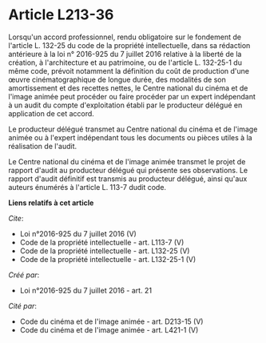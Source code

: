 # Article L213-36

Lorsqu'un accord professionnel, rendu obligatoire sur le fondement de l'article L. 132-25 du code de la propriété
intellectuelle, dans sa rédaction antérieure à la loi n° 2016-925 du 7 juillet 2016 relative à la liberté de la création, à
l'architecture et au patrimoine, ou de l'article L. 132-25-1 du même code, prévoit notamment la définition du coût de
production d'une œuvre cinématographique de longue durée, des modalités de son amortissement et des recettes nettes, le
Centre national du cinéma et de l'image animée peut procéder ou faire procéder par un expert indépendant à un audit du compte
d'exploitation établi par le producteur délégué en application de cet accord. 

Le producteur délégué transmet au Centre national du cinéma et de l'image animée ou à l'expert indépendant tous les documents
ou pièces utiles à la réalisation de l'audit. 

Le Centre national du cinéma et de l'image animée transmet le projet de rapport d'audit au producteur délégué qui présente
ses observations. Le rapport d'audit définitif est transmis au producteur délégué, ainsi qu'aux auteurs énumérés à l'article
L. 113-7 dudit code.

**Liens relatifs à cet article**

_Cite_:

  - Loi n°2016-925 du 7 juillet 2016 (V)
  - Code de la propriété intellectuelle - art. L113-7 (V)
  - Code de la propriété intellectuelle - art. L132-25 (V)
  - Code de la propriété intellectuelle - art. L132-25-1 (V)

_Créé par_:

  - Loi n°2016-925 du 7 juillet 2016 - art. 21

_Cité par_:

  - Code du cinéma et de l'image animée - art. D213-15 (V)
  - Code du cinéma et de l'image animée - art. L421-1 (V)
